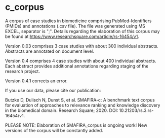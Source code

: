 # c_corpus
A corpus of case studies in biomedicine comprising PubMed-Identifiers (PMIDs) and annotations (.csv file). The file was generated using MS EXCEL, separator is ";".
Details regarding the elaboration of this corpus may be found at https://www.researchsquare.com/article/rs-16454/v1.

Version 0.03 comprises 3 case studies with about 300 individual abstracts. Abstracts are annotated on document level.

Version 0.4 comprises 4 case studies with about 400 individual abstracts. Each abstract provides additional annotations regarding staging of the research project.

Version 0.4.1 corrects an error.

If you use our data, please cite our publication:

Butzke D, Dulisch N, Dunst S, et al. SMAFIRA-c: A benchmark text corpus for evaluation of approaches to relevance ranking and knowledge discovery in the biomedical domain. Research Square; 2020. DOI: 10.21203/rs.3.rs-16454/v1.

PLEASE NOTE: Elaboration of SMAFIRA_corpus is ongoing work! New versions of the corpus will be constantly added.

